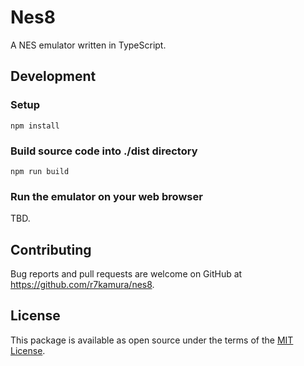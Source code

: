# Nes8

A NES emulator written in TypeScript.

## Development

### Setup

```
npm install
```

### Build source code into ./dist directory

```
npm run build
```

### Run the emulator on your web browser

TBD.

## Contributing

Bug reports and pull requests are welcome on GitHub at https://github.com/r7kamura/nes8.

## License

This package is available as open source under the terms of the [MIT License](https://opensource.org/licenses/MIT).
